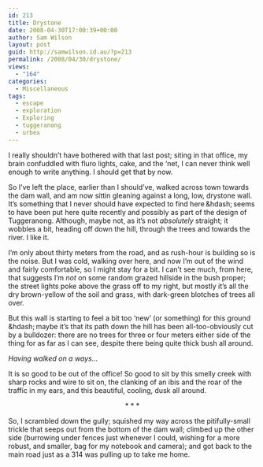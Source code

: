 ```yaml
---
id: 213
title: Drystone
date: 2008-04-30T17:00:39+00:00
author: Sam Wilson
layout: post
guid: http://samwilson.id.au/?p=213
permalink: /2008/04/30/drystone/
views:
  - "164"
categories:
  - Miscellaneous
tags:
  - escape
  - exploration
  - Exploring
  - tuggeranong
  - urbex
---
```

I really shouldn’t have bothered with that last post; siting in that office, my brain confuddled with fluro lights, cake, and the ‘net, I can never think well enough to write anything. I should get that by now.

So I’ve left the place, earlier than I should’ve, walked across town towards the dam wall, and am now sittin gleaning against a long, low, drystone wall. It’s something that I never should have expected to find here&thinsp;&hdash;&thinsp;seems to have been put here quite recently and possibly as part of the design of Tuggeranong. Although, maybe not, as it’s not _absolutely_ straight; it wobbles a bit, heading off down the hill, through the trees and towards the river. I like it.

I’m only about thirty meters from the road, and as rush-hour is building so is the noise. But I was cold, walking over here, and now I’m out of the wind and fairly comfortable, so I might stay for a bit. I can’t see much, from here, that suggests I’m _not_ on some random grazed hillside in the bush proper; the street lights poke above the grass off to my right, but mostly it’s all the dry brown-yellow of the soil and grass, with dark-green blotches of trees all over.

But this wall is starting to feel a bit too ‘new’ (or something) for this ground&thinsp;&hdash;&thinsp;maybe it’s that its path down the hill has been all-too-obviously cut by a bulldozer: there are no trees for three or four meters either side of the thing for as far as I can see, despite there being quite thick bush all around.

_Having walked on a ways…_

It is so good to be out of the office! So good to sit by this smelly creek with sharp rocks and wire to sit on, the clanking of an ibis and the roar of the traffic in my ears, and this beautiful, cooling, dusk all around.

<p style="text-align:center">
  * * *
</p>

So, I scrambled down the gully; squished my way across the pitifully-small trickle that seeps out from the bottom of the dam wall; climbed up the other side (burrowing under fences just whenever I could, wishing for a more robust, and smaller, bag for my notebook and camera); and got back to the main road just as a 314 was pulling up to take me home.